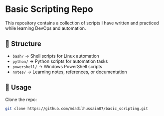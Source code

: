 # Basic Scripting Repo

This repository contains a collection of scripts I have written and practiced while learning DevOps and automation.

## 📂 Structure
- `bash/` → Shell scripts for Linux automation
- `python/` → Python scripts for automation tasks
- `powershell/` → Windows PowerShell scripts
- `notes/` → Learning notes, references, or documentation

## 🚀 Usage
Clone the repo:
```bash
git clone https://github.com/mdadilhussain07/basic_scripting.git

